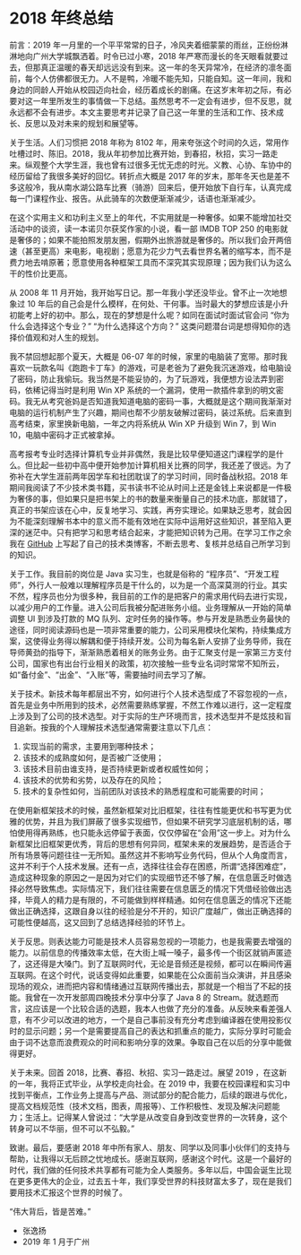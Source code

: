 
# 2018 年终总结
 
前言：2019 年一月里的一个平平常常的日子，冷风夹着细蒙蒙的雨丝，正纷纷淋淋地向广州大学城飘洒着。时令已过小寒，2018 年严寒而漫长的冬天眼看就要过去，但那真正温暖的春天却远远没有到来。这一年的冬天异常冷，在经济的凛冬面前，每个人仿佛都很无力。人不是鸭，冷暖不能先知，只能自知。这一年间，我和身边的同龄人开始从校园迈向社会，经历着成长的剧痛。在这岁末年初之际，有必要对这一年里所发生的事情做一下总结。虽然思考不一定会有进步，但不反思，就永远都不会有进步。本文主要思考并记录了自己这一年里的生活和工作、技术成长、反思以及对未来的规划和展望等。


关于生活。人们习惯把 2018 年称为 8102 年，用来夸张这个时间的久远，常用作吐槽过时、陈旧。2018，我从年初参加比赛开始，到春招，秋招，实习一路走来。纵观整个大学生涯，我也曾有过很多无忧无虑的时光。义教、心协、车协中的经历留给了我很多美好的回忆。转折点大概是 2017 年的岁末，那年冬天也是差不多这般冷，我从南水湖公路车比赛（骑游）回来后，便开始放下自行车，认真完成每一门课程作业、报告。从此骑车的次数便渐渐减少，话语也渐渐减少。


在这个实用主义和功利主义至上的年代，不实用就是一种奢侈。如果不能增加社交活动中的谈资，读一本诺贝尔获奖作家的小说，看一部 IMDB TOP 250 的电影就是奢侈的；如果不能拍照发朋友圈，假期外出旅游就是奢侈的。所以我们会开两倍速（甚至更高）来电影，电视剧；愿意为花少力气去看世界名著的缩写本，而不是费力地去啃原著；愿意使用各种框架工具而不深究其实现原理；因为我们认为这么干的性价比更高。


从 2008 年 11 月开始，我开始写日记。那一年我小学还没毕业。曾不止一次地想象过 10 年后的自己会是什么模样，在何处、干何事。当时最大的梦想应该是小升初能考上好的初中。那么，现在的梦想是什么呢？如同在面试时面试官会问 “你为什么会选择这个专业？” “为什么选择这个方向？” 这类问题潜台词是想得知你的选择价值观和对人生的规划。


我不禁回想起那个夏天，大概是 06-07 年的时候，家里的电脑装了宽带。那时我喜欢一玩款名叫《跑跑卡丁车》的游戏，可是老爸为了避免我沉迷游戏，给电脑设了密码，防止我偷玩。我当然是不能妥协的，为了玩游戏，我便想方设法弄到密码，依稀记得当时是利用 Win XP 系统的一个漏洞，使用一款插件拿到的明文密码。我无从考究爸妈是否知道我知道电脑的密码一事，大概就是这个期间我渐渐对电脑的运行机制产生了兴趣，期间也帮不少朋友破解过密码，装过系统。后来直到高考结束，家里换新电脑，一年之内将系统从 Win XP 升级到 Win 7，到 Win 10，电脑中密码才正式被拿掉。


高考报考专业时选择计算机专业并非偶然，我是比较早便知道这门课程学的是什么。但比起一些初中高中便开始参加计算机相关比赛的同学，我还差了很远。为了弥补在大学生涯前两年因学车和社团耽误了的学习时间，同时备战秋招。2018 年期间我阅读了不少技术类书籍，买书读书不论从时间上还是金钱上来说都是一件极为奢侈的事，但如果只是把书架上的书的数量来衡量自己的技术功底，那就错了，真正的书架应该在心中，反复地学习、实践，再夯实理论。如果缺乏思考，就会因为不能深刻理解书本中的意义而不能有效地在实际中运用好这些知识，甚至陷入更深的迷茫中。只有把学习和思考结合起来，才能把知识转为己用。在学习工作之余我在 [GitHub](https://github.com/gdut-yy/GitBlogs) 上写起了自己的技术类博客，不断去思考、复核并总结自己所学习到的知识。


关于工作。我目前的岗位是 Java 实习生，也就是俗称的 “程序员”、“开发工程师”，外行人一般难以理解程序员是干什么的，以为是一个高深莫测的行业。其实不然，程序员也分为很多种，我目前的工作的是把客户的需求用代码去进行实现，以减少用户的工作量。进入公司后我被分配进账务小组。业务理解从一开始的简单调整 UI 到涉及打款的 MQ 队列、定时任务的操作等。参与开发是熟悉业务最快的途径，同时阅读源码也是一项非常重要的能力，公司采用模块化架构，持续集成方案，这使得业务得以解耦和便于持续开发。公司为每名新人安排了业务导师，我在导师黄劲的指导下，渐渐熟悉着相关的账务业务。由于汇聚支付是一家第三方支付公司，国家也有出台行业相关的政策，初次接触一些专业名词时常常不知所云，如“备付金”、“出金”、“入账”等，需要抽时间去学习了解。


关于技术。新技术每年都层出不穷，如何进行个人技术选型成了不容忽视的一点，首先是业务中所用到的技术，必然需要熟练掌握，不然工作难以进行，这一定程度上涉及到了公司的技术选型。对于实际的生产环境而言，技术选型并不是炫技和盲目追新。按我的个人理解技术选型通常需要注意以下几点：

1. 实现当前的需求，主要用到哪种技术；
2. 该技术的成熟度如何，是否被广泛使用；
3. 该技术目前由谁支持，是否持续更新或者权威性如何；
4. 该技术的优势和劣势，以及存在的风险；
5. 技术的复杂性如何，当前团队对该技术的熟悉程度和可能需要的时间；

在使用新框架技术的时候，虽然新框架对比旧框架，往往有性能更优和书写更为优雅的优势，并且为我们屏蔽了很多实现细节，但如果不研究学习底层机制的话，哪怕使用得再熟练，也只能永远停留于表面，仅仅停留在“会用”这一步上。对为什么新框架比旧框架更优秀，背后的思想有何异同，框架未来的发展趋势，是否适合于所有场景等问题往往一无所知。虽然这并不影响写业务代码，但从个人角度而言，这并不利于个人技术发展。还有一点，选择往往会存在困惑，所谓“选择困难症”，造成这种现象的原因之一是因为对它们的实现细节还不够了解，在信息匮乏时做选择必然导致焦虑。实际情况下，我们往往需要在信息匮乏的情况下凭借经验做出选择，毕竟人的精力是有限的，不可能做到样样精通。如何在信息匮乏的情况下还能做出正确选择，这跟自身以往的经验是分不开的，知识广度越广，做出正确选择的可能性便越高，这又回到了总结选择经验的环节上。


关于反思。则表达能力可能是技术人员容易忽视的一项能力，也是我需要去增强的能力。以前信息的传播效率太低，在大街上喊一嗓子，最多传一个街区就销声匿迹了，这还得是大嗓门。到了互联网时代，无论是音频还是视频，都可以在瞬间传遍互联网。在这个时代，说话变得如此重要，如果能在公众面前当众演讲，并且感染现场的观众，进而把内容和情绪通过互联网传播出去，那就是一个相当了不起的技能。我曾在一次开发部周四晚技术分享中分享了 Java 8 的 Stream。就选题而言，这应该是一个比较合适的选题，我本人也做了充分的准备。从反映来看差强人意，有不少可以改进的地方，一个是自己事前没有充分考虑到编译器在使用投影仪时的显示问题；另一个是需要提高自己的表达和抓重点的能力，实际分享时可能会由于词不达意而浪费观众的时间和影响分享的效果。争取自己在以后的分享中能做得更好。


关于未来。回首 2018，比赛、春招、秋招、实习一路走过。展望 2019 ，在这新的一年，我将正式毕业，从学校走向社会。在 2019 中，我要在校园课程和实习中找到平衡点，工作业务上提高与产品、测试部分的配合能力，后续的跟进与优化，提高文档规范性（技术文档，图表，周报等）、工作积极性、发现及解决问题能力；生活上。记得某人曾说过：“大学是从改变自身到改变世界的一次转身，这个转身可以不华丽，但不可以不弘毅。”


致谢。最后，要感谢 2018 年中所有家人、朋友、同学以及同事小伙伴们的支持与帮助，让我得以无后顾之忧地成长。感谢互联网，感谢这个时代。这是一个最好的时代，我们做的任何技术共享都有可能为全人类服务。多年以后，中国会诞生比现在更多更伟大的企业，过去五十年，我们享受世界的科技财富太多了，现在是我们要用技术汇报这个世界的时候了。


“伟大背后，皆是苦难。”

- 张逸扬
- 2019 年 1 月于广州